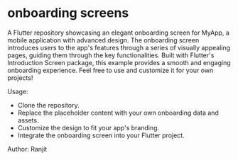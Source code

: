 # onboarding screens

A Flutter repository showcasing an elegant onboarding screen for MyApp, a mobile application with advanced design. The onboarding screen introduces users to the app's features through a series of visually appealing pages, guiding them through the key functionalities. Built with Flutter's Introduction Screen package, this example provides a smooth and engaging onboarding experience. Feel free to use and customize it for your own projects!

Usage:

* Clone the repository.
* Replace the placeholder content with your own onboarding data and assets.
* Customize the design to fit your app's branding.
* Integrate the onboarding screen into your Flutter project.

Author:
Ranjit